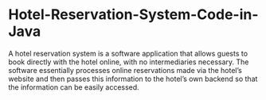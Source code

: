 # Hotel-Reservation-System-Code-in-Java
A hotel reservation system is a software application that allows guests to book directly with the hotel online, with no intermediaries necessary. The software essentially processes online reservations made via the hotel’s website and then passes this information to the hotel’s own backend so that the information can be easily accessed.
